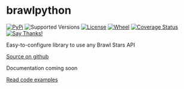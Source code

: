 # brawlpython

[![PyPi][pypi img]][pypi link]
![Supported Versions][versions img]
[![License][license img]][license link]
[![Wheel][wheel img]][wheel link]
[![Coverage Status][cov img]][cov link]
[![Say Thanks!][thanks img]][thanks link]


Easy-to-configure library to use any Brawl Stars API

[Source on github][github link]

Documentation coming soon

[Read code examples][examples link]


[pypi img]: https://img.shields.io/pypi/v/brawlpython.svg?style=plastic
[thanks img]: https://img.shields.io/badge/Say%20Thanks-!-1EAEDB.svg?style=plastic
[license img]: https://img.shields.io/pypi/l/brawlpython?style=plastic
[versions img]: https://img.shields.io/pypi/pyversions/brawlpython.svg?style=plastic
[wheel img]: https://img.shields.io/pypi/wheel/brawlpython?style=plastic
[cov img]: https://coveralls.io/repos/github/0dminnimda/brawlpython/badge.svg?branch=master

[pypi link]: https://pypi.org/project/brawlpython
[thanks link]: https://saythanks.io/to/0dminnimda.contact%40gmail.com
[license link]: https://github.com/0dminnimda/brawlpython/blob/master/LICENSE
[wheel link]: https://pypi.org/project/brawlpython/#files
[github link]: https://github.com/0dminnimda/brawlpython
[examples link]: https://github.com/0dminnimda/brawlpython/tree/master/examples
[cov link]: https://coveralls.io/github/0dminnimda/brawlpython?branch=master
